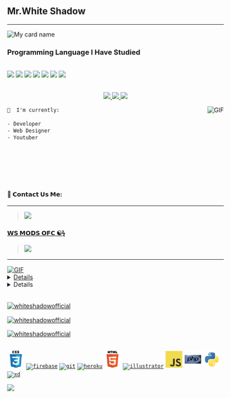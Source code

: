 ## Mr.White Shadow
</p>


----

  ![My card name](https://cardivo.vercel.app/api?name=Mr.White%20Shadow&description=Hi,%20i%27m%20a%20%20%20simple%20developer%20and%20i%27m%2018%20y.o.%20Nice%20to%20meet%20you%20%F0%9F%91%8B&image=https://telegra.ph/file/258d24e5a7ff2f0305c65.jpg?v=4&backgroundColor=%23ecf0f1&github=MrChaby&pattern=leaf&colorPattern=%23eaeaea)
</p>







<h3>Programming Language I Have Studied</h3></br>
<div id="langs">
<img src="https://img.shields.io/badge/Python-3776AB?style=for-the-badge&logo=python&logoColor=white" >
<img src="https://img.shields.io/badge/HTML5-E34F26?style=for-the-badge&logo=html5&logoColor=white" >
<img src="https://img.shields.io/badge/CSS3-1572B6?style=for-the-badge&logo=css3&logoColor=white" >
<img src="https://img.shields.io/badge/C-00599C?style=for-the-badge&logo=c&logoColor=white" >
<img src="https://img.shields.io/badge/C%2B%2B-00599C?style=for-the-badge&logo=c%2B%2B&logoColor=white" >
<img src="https://img.shields.io/badge/Java-2b2e4d?style=for-the-badge&logo=java&logoColor=ff0000" >
<img src="https://img.shields.io/badge/VB.NET-5C2D91?style=for-the-badge&logo=.net&logoColor=white" >
</div>
<div>
&nbsp;
<div id="stats">
<p align="center">
  <a href="https://github.com/whiteshadowofficial">
    <img src="https://komarev.com/ghpvc/?username=whiteshadowofficial&label=Profile%20views&color=ff69b4&label=Profile+Views&style=plastic">

  </a>
  <a href="https://github.com/whiteshadowofficial?tab=stars">
    <img src="https://img.shields.io/github/stars/whiteshadowofficial?color=ff69b4&label=Stars&style=plastic">

  </a>
  <a href="https://github.com/whiteshadowofficial?tab=followers">
    <img src="https://img.shields.io/github/followers/whiteshadowofficial?color=ff69b4&label=Followers&style=plastic">

  </a>
</p>


<img align="right" alt="GIF" height="125px" src="https://telegra.ph/file/258d24e5a7ff2f0305c65.jpg" />



```
📃  I'm currently:

- Developer
- Web Designer
- Youtuber
```  




</br>

</br>



<br><br>
#### 🚀 𝗖𝗼𝗻𝘁𝗮𝗰𝘁 𝗨𝘀 𝗠𝗲:


----

> <a href="http://wa.me/+27791908127?text=හායි🙈🌸"><img src="https://img.shields.io/badge/Contact-White Shadow-ff0000?style=for-the-badge&logo=github&logoColor=ff000000&link=https://youtube.com/channel/UCKW8EUxAo6A7RKhc35H54wg" /><br>

#### 𝗪𝗦 𝗠𝗢𝗗𝗦 𝗢𝗙𝗖 ☯︎ϟ

> <a href="https://youtube.com/channel/UCKW8EUxAo6A7RKhc35H54wg"><img src="https://img.shields.io/badge/Subscribe-My YT Channel-ff0000?style=for-the-badge&logo=youtube&logoColor=ff000000&link=https://youtube.com/channel/UCKW8EUxAo6A7RKhc35H54wg" /><br>



----
<img align="center" fit="fill" alt="GIF" src="https://media.giphy.com/media/836HiJc7pgzy8iNXCn/giphy.gif" />


<details>

    
![Github Trophy](https://github-profile-trophy.vercel.app/?username=whiteshadowofficial)

</details>

<details>

    
![Metrics](https://metrics.lecoq.io/whiteshadowofficial?template=classic&followup=1&isocalendar=1&languages=1&isocalendar.duration=half-year&config.timezone=IndiaStandardTime%2FIstanbul)

[![News](https://github-readme-stats.vercel.app/api/pin/?username=whiteshadowofficial&theme=highcontrast&repo=whiteshadowofficial)](https://github.com/whiteshadowofficial/whiteshadowofficial)

</details>

</br>



<p align="center">

<a href="https://codepen.io/avipatilpro" target="blank"><img align="center" src="https://cdn.jsdelivr.net/npm/simple-icons@3.0.1/icons/codepen.svg" alt="whiteshadowofficial" height="30" width="40" /></a>

<a href="https://dev.to/avipatilpro" target="blank"><img align="center" src="https://cdn.jsdelivr.net/npm/simple-icons@3.0.1/icons/dev-dot-to.svg" alt="whiteshadowofficial" height="30" width="40" /></a>

<a href="https://www.hackerrank.com/scienceposhitha?hr_r=1" target="blank"><img align="center" src="https://cdn.jsdelivr.net/npm/simple-icons@3.0.1/icons/hackerrank.svg" alt="whiteshadowofficial" height="30" width="40" /></a>

</p>

<p align="center"> 

<code><a href="https://www.w3schools.com/css/" target="_blank"> <img src="https://raw.githubusercontent.com/devicons/devicon/master/icons/css3/css3-original-wordmark.svg" alt="css3" width="40" height="40"/></a></code>&nbsp;<code><a href="https://firebase.google.com/" target="_blank"><img src="https://www.vectorlogo.zone/logos/firebase/firebase-icon.svg" alt="firebase" width="40" height="40"/></a></code>&nbsp;<code><a href="https://git-scm.com/" target="_blank"><img src="https://www.vectorlogo.zone/logos/git-scm/git-scm-icon.svg" alt="git" width="40" height="40"/></a></code>&nbsp;<code><a href="https://heroku.com" target="_blank"><img src="https://www.vectorlogo.zone/logos/heroku/heroku-icon.svg" alt="heroku" width="40" height="40"/></a></code>&nbsp;<code><a href="https://www.w3.org/html/" target="_blank"><img src="https://raw.githubusercontent.com/devicons/devicon/master/icons/html5/html5-original-wordmark.svg" alt="html5" width="40" height="40"/></a></code>&nbsp;<code><a href="https://www.adobe.com/in/products/illustrator.html" target="_blank"><img src="https://www.vectorlogo.zone/logos/adobe_illustrator/adobe_illustrator-icon.svg" alt="illustrator" width="40" height="40"/></a></code>&nbsp;<code><a href="https://developer.mozilla.org/en-US/docs/Web/JavaScript" target="_blank"><img src="https://raw.githubusercontent.com/devicons/devicon/master/icons/javascript/javascript-original.svg" alt="javascript" width="40" height="40"/></a></code>&nbsp;<code><a href="https://www.php.net" target="_blank"><img src="https://raw.githubusercontent.com/devicons/devicon/master/icons/php/php-original.svg" alt="php" width="40" height="40"/></a></code>&nbsp;<code><a href="https://www.python.org" target="_blank"><img src="https://raw.githubusercontent.com/devicons/devicon/master/icons/python/python-original.svg" alt="python" width="40" height="40"/></a></code>&nbsp;<code><a href="https://www.adobe.com/products/xd.html" target="_blank"><img src="https://cdn.worldvectorlogo.com/logos/adobe-xd.svg" alt="xd" width="40" height="40"/></a></code>&nbsp;</p>

<img src="https://telegra.ph/file/258d24e5a7ff2f0305c65.jpg" >

